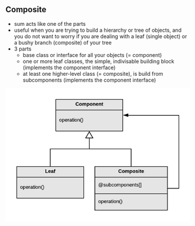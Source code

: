 ## Composite

- sum acts like one of the parts
- useful when you are trying to build a hierarchy or tree of objects, and you do not want to worry if you are dealing with a leaf (single object) or a bushy branch (composite) of your tree
- 3 parts
  - base class or interface for all your objects (= component)
  - one or more leaf classes, the simple, indivisable building block (implements the component interface)
  - at least one higher-level class (= composite), is build from subcomponents (implements the component interface)

![composite](https://raw.githubusercontent.com/lisbethmarianne/design_patterns_in_ruby/master/composite/composite.png)
